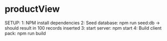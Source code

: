 # productView
SETUP:
1: NPM install dependencies
2: Seed database: npm run seed:db -> should result in 100 records inserted
3: start server: npm start
4: Build client pack: npm run build

